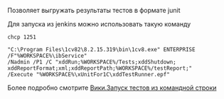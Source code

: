 Позволяет выгружать результаты тестов в формате junit 

Для запуска из jenkins можно использовать такую команду 
```
chcp 1251

"C:\Program Files\1cv82\8.2.15.319\bin\1cv8.exe" ENTERPRISE /F"%WORKSPACE%\ibService" 
/Nadmin /P1 /C "xddRun;%WORKSPACE%/Tests;xddShutdown;
xddReportFormat;xml;xddReportPath;%WORKSPACE%/testReport;" 
/Execute "%WORKSPACE%\xUnitFor1C\xddTestRunner.epf"
```

Более подробно смотрите [Вики.Запуск тестов из командной строки](https://github.com/xDrivenDevelopment/xUnitFor1C/wiki/%D0%97%D0%B0%D0%BF%D1%83%D1%81%D0%BA-%D1%82%D0%B5%D1%81%D1%82%D0%BE%D0%B2-%D0%B8%D0%B7-%D0%BA%D0%BE%D0%BC%D0%B0%D0%BD%D0%B4%D0%BD%D0%BE%D0%B9-%D1%81%D1%82%D1%80%D0%BE%D0%BA%D0%B8-%D0%B8-%D0%BF%D0%BE%D0%BB%D1%83%D1%87%D0%B5%D0%BD%D0%B8%D0%B5-%D1%84%D0%B0%D0%B9%D0%BB%D0%BE%D0%B2-%D1%80%D0%B5%D0%B7%D1%83%D0%BB%D1%8C%D1%82%D0%B0%D1%82%D0%BE%D0%B2)